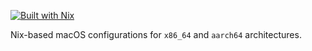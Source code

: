 [![Built with Nix](https://img.shields.io/badge/Built_with-nix--darwin-43329C.svg?style=flat&logo=nixos&logoColor=white&label=macOS%20by&labelColor=5277C3&suffix=nix-darwin)](https://nixos.org/)

Nix-based macOS configurations for `x86_64` and `aarch64` architectures.
